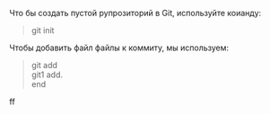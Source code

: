Что бы создать пустой рупрозиторий в Git, 
используйте коианду:
> git init

Чтобы добавить файл файлы к коммиту, мы используем:  
> git add  
> git1 add.  
> end

ff
